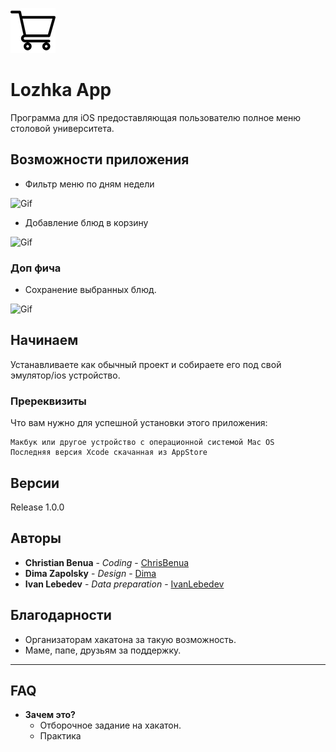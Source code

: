 <a href="https://github.com/ChrisBenua/LozhkaApp"><img src="https://raw.githubusercontent.com/ChrisBenua/LozhkaApp/master/LozhkaApp/Assets.xcassets/shopping-cart.imageset/shopping-cart%403x.png" title="Lozhka App" alt="Lozhka App"></a>
# Lozhka App

Программа для iOS предоставляющая пользователю полное меню столовой университета.

## Возможности приложения
- Фильтр меню по дням недели

![Gif](http://g.recordit.co/jM162VqIiO.gif)
- Добавление блюд в корзину

![Gif](http://g.recordit.co/ACgTJti9B8.gif)
### Доп фича
- Сохранение выбранных блюд.

![Gif](http://g.recordit.co/wKD4LDhItC.gif)

## Начинаем

Устанавливаете как обычный проект и собираете его под свой эмулятор/ios устройство.

### Пререквизиты

Что вам нужно для успешной установки этого приложения:

```
Макбук или другое устройство с операционной системой Mac OS
Последняя версия Xcode скачанная из AppStore
```

## Версии

Release 1.0.0

## Авторы

* **Christian Benua** - *Coding* - [ChrisBenua](https://github.com/ChrisBenua)
* **Dima Zapolsky** - *Design* - [Dima](https://github.com/DimaZapolsky)
* **Ivan Lebedev** - *Data preparation* - [IvanLebedev](https://github.com/gudleyd)

## Благодарности

* Организаторам хакатона за такую возможность.
* Маме, папе, друзьям за поддержку.

---
## FAQ

- **Зачем это?**
    - Отборочное задание на хакатон.
    - Практика
